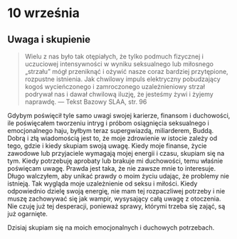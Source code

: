
# 10 września

## Uwaga i skupienie

> Wielu z nas było tak otępiałych, że tylko podmuch fizycznej i uczuciowej intensywności w wyniku seksualnego lub miłosnego „strzału” mógł przeniknąć i ożywić nasze coraz bardziej przytępione, rozpustne istnienia. Jak chwilowy impuls elektryczny pobudzający kogoś wycieńczonego i zamroczonego uzależnieniowy strzał podrywał nas i dawał chwilową iluzję, że jesteśmy żywi i żyjemy naprawdę. — Tekst Bazowy SLAA, str. 96

Gdybym poświęcił tyle samo uwagi swojej karierze, finansom i duchowości, ile poświęcałem tworzeniu intryg i próbom osiągnięcia seksualnego i emocjonalnego haju, byłbym teraz supergwiazdą, miliarderem, Buddą. Dobrą i złą wiadomością jest to, że moje zdrowienie w istocie zależy od tego, gdzie i kiedy skupiam swoją uwagę. Kiedy moje finanse, życie zawodowe lub przyjaciele wymagają mojej energii i czasu, skupiam się na tym. Kiedy potrzebuję aprobaty lub brakuje mi duchowości, temu właśnie poświęcam uwagę. Prawda jest taka, że nie zawsze mnie to interesuje. Długo walczyłem, aby unikać prawdy o moim życiu udając, że problemy nie istnieją. Tak wygląda moje uzależnienie od seksu i miłości. Kiedy odpowiednio dzielę swoją energię, nie mam tej rozpaczliwej potrzeby i nie muszę zachowywać się jak wampir, wysysający całą uwagę z otoczenia. Nie czuję już tej desperacji, ponieważ sprawy, którymi trzeba się zająć, są już ogarnięte.

Dzisiaj skupiam się na moich emocjonalnych i duchowych potrzebach.
